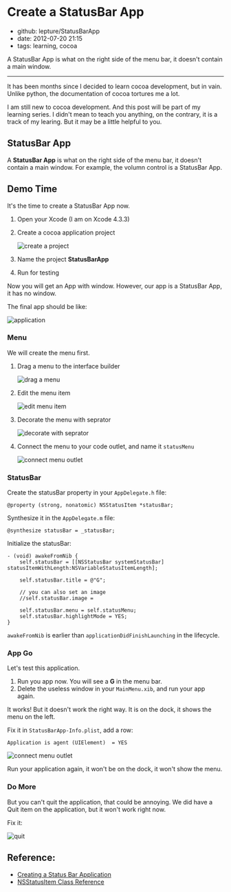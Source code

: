 # Create a StatusBar App

- github: lepture/StatusBarApp
- date: 2012-07-20 21:15
- tags: learning, cocoa

A StatusBar App is what on the right side of the menu bar, it doesn't contain a main window.

--------------------------

It has been months since I decided to learn cocoa development, but in vain.
Unlike python, the documentation of cocoa tortures me a lot.

I am still new to cocoa development. And this post will be part of my learning series.
I didn't mean to teach you anything, on the contrary, it is a track of my learing.
But it may be a little helpful to you.


## StatusBar App

A **StatusBar App** is what on the right side of the menu bar, it doesn't contain a main window.
For example, the volumn control is a StatusBar App.


## Demo Time

It's the time to create a StatusBar App now.

1. Open your Xcode (I am on Xcode 4.3.3)

2. Create a cocoa application project

    ![create a project](https://github.com/lepture/StatusBarApp/raw/master/assets/Step1.jpg)

3. Name the project **StatusBarApp**

4. Run for testing

Now you will get an App with window. However, our app is a StatusBar App, it has no window.

The final app should be like:

![application](https://github.com/lepture/StatusBarApp/raw/master/assets/application.jpg)

### Menu

We will create the menu first.

1. Drag a menu to the interface builder

    ![drag a menu](https://github.com/lepture/StatusBarApp/raw/master/assets/Step2.jpg)

2. Edit the menu item

    ![edit menu item](https://github.com/lepture/StatusBarApp/raw/master/assets/Step3.jpg)

3. Decorate the menu with seprator

    ![decorate with seprator](https://github.com/lepture/StatusBarApp/raw/master/assets/Step4.jpg)

4. Connect the menu to your code outlet, and name it `statusMenu`

    ![connect menu outlet](https://github.com/lepture/StatusBarApp/raw/master/assets/Step5.jpg)


### StatusBar

Create the statusBar property in your ``AppDelegate.h`` file:

```objc
@property (strong, nonatomic) NSStatusItem *statusBar;
```

Synthesize it in the ``AppDelegate.m`` file:

```objc
@synthesize statusBar = _statusBar;
```

Initialize the statusBar:

```objc
- (void) awakeFromNib {
    self.statusBar = [[NSStatusBar systemStatusBar] statusItemWithLength:NSVariableStatusItemLength];

    self.statusBar.title = @"G";

    // you can also set an image
    //self.statusBar.image =

    self.statusBar.menu = self.statusMenu;
    self.statusBar.highlightMode = YES;
}
```

``awakeFromNib`` is earlier than ``applicationDidFinishLaunching`` in the lifecycle.


### App Go

Let's test this application.

1. Run you app now. You will see a **G** in the menu bar.
2. Delete the useless window in your ``MainMenu.xib``, and run your app again.

It works! But it doesn't work the right way. It is on the dock, it shows the menu on the left.

Fix it in ``StatusBarApp-Info.plist``, add a row:

```
Application is agent (UIElement)  = YES
```

![connect menu outlet](https://github.com/lepture/StatusBarApp/raw/master/assets/Step6.jpg)

Run your application again, it won't be on the dock, it won't show the menu.

### Do More

But you can't quit the application, that could be annoying. We did have a Quit item on the application, but it won't work right now.

Fix it:

![quit](https://github.com/lepture/StatusBarApp/raw/master/assets/Step7.jpg)

## Reference:

- [Creating a Status Bar Application](http://cocoatutorial.grapewave.com/2010/01/creating-a-status-bar-application/)
- [NSStatusItem Class Reference](https://developer.apple.com/library/mac/#documentation/Cocoa/Reference/ApplicationKit/Classes/NSStatusItem_Class/Reference/Reference.html)
